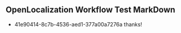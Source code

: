 ## OpenLocalization Workflow Test MarkDown
* 41e90414-8c7b-4536-aed1-377a00a7276a thanks!

<!--HONumber=Jul16_HO4-->


